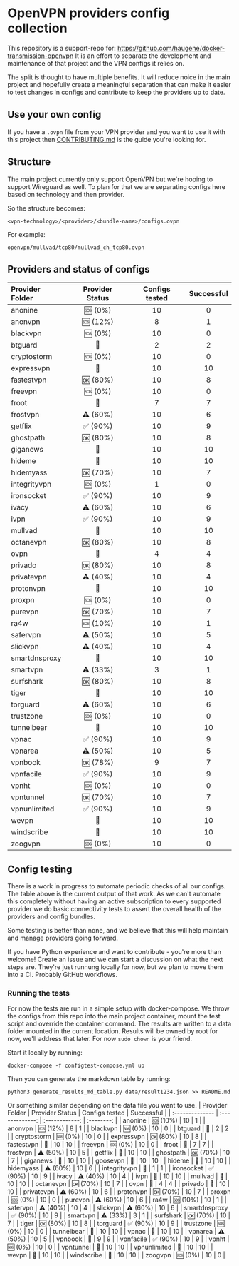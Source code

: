 # OpenVPN providers config collection

This repository is a support-repo for: https://github.com/haugene/docker-transmission-openvpn
It is an effort to separate the development and maintenance of that project and the
VPN configs it relies on.

The split is thought to have multiple benefits. It will reduce noice in the main project and
hopefully create a meaningful separation that can make it easier to test changes in configs and contribute to keep the providers up to date.

## Use your own config

If you have a `.ovpn` file from your VPN provider and you want to use it with this project
then [CONTRIBUTING.md](CONTRIBUTING.md) is the guide you're looking for.

## Structure

The main project currently only support OpenVPN but we're hoping to support Wireguard as well.
To plan for that we are separating configs here based on technology and then provider.

So the structure becomes:
```
<vpn-technology>/<provider>/<bundle-name>/configs.ovpn
```

For example:
```
openvpn/mullvad/tcp80/mullvad_ch_tcp80.ovpn
```

## Providers and status of configs

| Provider Folder | Provider Status | Configs tested | Successful |
| :-------------- | :-------------: | :------------: | :--------: |
| anonine | :sos: (0%) | 10 | 0 |
| anonvpn | :sos: (12%) | 8 | 1 |
| blackvpn | :sos: (0%) | 10 | 0 |
| btguard | :100: | 2 | 2 |
| cryptostorm | :sos: (0%) | 10 | 0 |
| expressvpn | :100: | 10 | 10 |
| fastestvpn | :ok: (80%) | 10 | 8 |
| freevpn | :sos: (0%) | 10 | 0 |
| froot | :100: | 7 | 7 |
| frostvpn | :warning: (60%) | 10 | 6 |
| getflix | :white_check_mark: (90%) | 10 | 9 |
| ghostpath | :ok: (80%) | 10 | 8 |
| giganews | :100: | 10 | 10 |
| hideme | :100: | 10 | 10 |
| hidemyass | :ok: (70%) | 10 | 7 |
| integrityvpn | :sos: (0%) | 1 | 0 |
| ironsocket | :white_check_mark: (90%) | 10 | 9 |
| ivacy | :warning: (60%) | 10 | 6 |
| ivpn | :white_check_mark: (90%) | 10 | 9 |
| mullvad | :100: | 10 | 10 |
| octanevpn | :ok: (80%) | 10 | 8 |
| ovpn | :100: | 4 | 4 |
| privado | :ok: (80%) | 10 | 8 |
| privatevpn | :warning: (40%) | 10 | 4 |
| protonvpn | :100: | 10 | 10 |
| proxpn | :sos: (0%) | 10 | 0 |
| purevpn | :ok: (70%) | 10 | 7 |
| ra4w | :sos: (10%) | 10 | 1 |
| safervpn | :warning: (50%) | 10 | 5 |
| slickvpn | :warning: (40%) | 10 | 4 |
| smartdnsproxy | :100: | 10 | 10 |
| smartvpn | :warning: (33%) | 3 | 1 |
| surfshark | :ok: (80%) | 10 | 8 |
| tiger | :100: | 10 | 10 |
| torguard | :warning: (60%) | 10 | 6 |
| trustzone | :sos: (0%) | 10 | 0 |
| tunnelbear | :100: | 10 | 10 |
| vpnac | :white_check_mark: (90%) | 10 | 9 |
| vpnarea | :warning: (50%) | 10 | 5 |
| vpnbook | :ok: (78%) | 9 | 7 |
| vpnfacile | :white_check_mark: (90%) | 10 | 9 |
| vpnht | :sos: (0%) | 10 | 0 |
| vpntunnel | :ok: (70%) | 10 | 7 |
| vpnunlimited | :white_check_mark: (90%) | 10 | 9 |
| wevpn | :100: | 10 | 10 |
| windscribe | :100: | 10 | 10 |
| zoogvpn | :sos: (0%) | 10 | 0 |

## Config testing

There is a work in progress to automate periodic checks of all our configs. The table above is the current
output of that work. As we can't automate this completely without having an active subscription to every supported
provider we do basic connectivity tests to assert the overall health of the providers and config bundles.

Some testing is better than none, and we believe that this will help maintain and manage providers going forward.

If you have Python experience and want to contribute - you're more than welcome! Create an issue and we can
start a discussion on what the next steps are. They're just runnung locally for now, but we plan
to move them into a CI. Probably GitHub workflows.

### Running the tests

For now the tests are run in a simple setup with docker-compose. We throw the configs from this repo into
the main project container, mount the test script and override the container command.
The results are written to a data folder mounted in the current location. Results will be owned by root for now,
we'll address that later. For now `sudo chown` is your friend.

Start it locally by running:
```
docker-compose -f configtest-compose.yml up
```
Then you can generate the markdown table by running:
```
python3 generate_results_md_table.py data/result1234.json >> README.md
```
Or something similar depending on the data file you want to use.
| Provider Folder | Provider Status | Configs tested | Successful |
| :-------------- | :-------------: | :------------: | :--------: |
| anonine | :sos: (10%) | 10 | 1 |
| anonvpn | :sos: (12%) | 8 | 1 |
| blackvpn | :sos: (0%) | 10 | 0 |
| btguard | :100: | 2 | 2 |
| cryptostorm | :sos: (0%) | 10 | 0 |
| expressvpn | :ok: (80%) | 10 | 8 |
| fastestvpn | :100: | 10 | 10 |
| freevpn | :sos: (0%) | 10 | 0 |
| froot | :100: | 7 | 7 |
| frostvpn | :warning: (50%) | 10 | 5 |
| getflix | :100: | 10 | 10 |
| ghostpath | :ok: (70%) | 10 | 7 |
| giganews | :100: | 10 | 10 |
| goosevpn | :100: | 10 | 10 |
| hideme | :100: | 10 | 10 |
| hidemyass | :warning: (60%) | 10 | 6 |
| integrityvpn | :100: | 1 | 1 |
| ironsocket | :white_check_mark: (90%) | 10 | 9 |
| ivacy | :warning: (40%) | 10 | 4 |
| ivpn | :100: | 10 | 10 |
| mullvad | :100: | 10 | 10 |
| octanevpn | :ok: (70%) | 10 | 7 |
| ovpn | :100: | 4 | 4 |
| privado | :100: | 10 | 10 |
| privatevpn | :warning: (60%) | 10 | 6 |
| protonvpn | :ok: (70%) | 10 | 7 |
| proxpn | :sos: (0%) | 10 | 0 |
| purevpn | :warning: (60%) | 10 | 6 |
| ra4w | :sos: (10%) | 10 | 1 |
| safervpn | :warning: (40%) | 10 | 4 |
| slickvpn | :warning: (60%) | 10 | 6 |
| smartdnsproxy | :white_check_mark: (90%) | 10 | 9 |
| smartvpn | :warning: (33%) | 3 | 1 |
| surfshark | :ok: (70%) | 10 | 7 |
| tiger | :ok: (80%) | 10 | 8 |
| torguard | :white_check_mark: (90%) | 10 | 9 |
| trustzone | :sos: (0%) | 10 | 0 |
| tunnelbear | :100: | 10 | 10 |
| vpnac | :100: | 10 | 10 |
| vpnarea | :warning: (50%) | 10 | 5 |
| vpnbook | :100: | 9 | 9 |
| vpnfacile | :white_check_mark: (90%) | 10 | 9 |
| vpnht | :sos: (0%) | 10 | 0 |
| vpntunnel | :100: | 10 | 10 |
| vpnunlimited | :100: | 10 | 10 |
| wevpn | :100: | 10 | 10 |
| windscribe | :100: | 10 | 10 |
| zoogvpn | :sos: (0%) | 10 | 0 |
